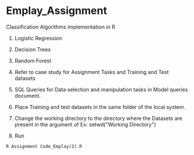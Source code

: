 # Emplay_Assignment
Classification Algorithms implementation in R

1. Logistic Regression
2. Decision Trees
3. Random Forest

1. Refer to case study for Assignment Tasks and Training and Test datasets
2. SQL Queries for Data selection and manipulation tasks in Model queries document.
3. Place Training and test datasets in the same folder of the local system.
4. Change the working directory to the directory where the Datasets are present in the argument of  Ex: setwd("Working Directory")
5. Run
```
R Assignment Code_Emplay(2).R
```
